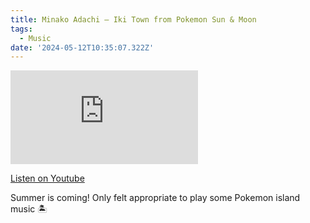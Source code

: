 ```yaml
---
title: Minako Adachi — Iki Town from Pokemon Sun & Moon
tags:
  - Music
date: '2024-05-12T10:35:07.322Z'
---
```


<iframe src="https://www.youtube-nocookie.com/embed/9jOfNv9FxIs?modestbranding=1&showinfo=0&rel=0" title="YouTube video player" frameborder="0" allow="accelerometer; autoplay; encrypted-media; gyroscope; picture-in-picture;" allowfullscreen className="youtube_video"></iframe>

[Listen on Youtube](https://youtu.be/9jOfNv9FxIs)

Summer is coming! Only felt appropriate to play some Pokemon island music 🏝

